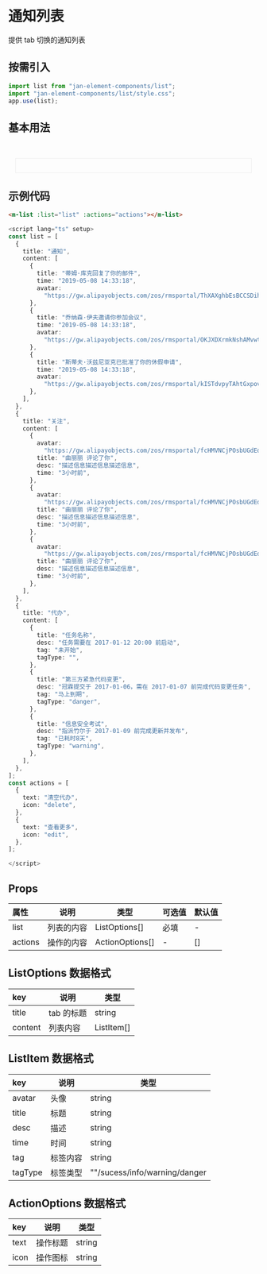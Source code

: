 # 通知列表

提供 tab 切换的通知列表

## 按需引入

```js
import list from "jan-element-components/list";
import "jan-element-components/list/style.css";
app.use(list);
```

## 基本用法

<br>
 <div style="padding:1em;margin:1em;border:1px solid #eee">
   <m-list :list="list" :actions="actions"></m-list>
 </div>

## 示例代码

```html
<m-list :list="list" :actions="actions"></m-list>
```

```ts
<script lang="ts" setup>
const list = [
  {
    title: "通知",
    content: [
      {
        title: "蒂姆·库克回复了你的邮件",
        time: "2019-05-08 14:33:18",
        avatar:
          "https://gw.alipayobjects.com/zos/rmsportal/ThXAXghbEsBCCSDihZxY.png",
      },
      {
        title: "乔纳森·伊夫邀请你参加会议",
        time: "2019-05-08 14:33:18",
        avatar:
          "https://gw.alipayobjects.com/zos/rmsportal/OKJXDXrmkNshAMvwtvhu.png",
      },
      {
        title: "斯蒂夫·沃兹尼亚克已批准了你的休假申请",
        time: "2019-05-08 14:33:18",
        avatar:
          "https://gw.alipayobjects.com/zos/rmsportal/kISTdvpyTAhtGxpovNWd.png",
      },
    ],
  },
  {
    title: "关注",
    content: [
      {
        avatar:
          "https://gw.alipayobjects.com/zos/rmsportal/fcHMVNCjPOsbUGdEduuv.jpeg",
        title: "曲丽丽 评论了你",
        desc: "描述信息描述信息描述信息",
        time: "3小时前",
      },
      {
        avatar:
          "https://gw.alipayobjects.com/zos/rmsportal/fcHMVNCjPOsbUGdEduuv.jpeg",
        title: "曲丽丽 评论了你",
        desc: "描述信息描述信息描述信息",
        time: "3小时前",
      },
      {
        avatar:
          "https://gw.alipayobjects.com/zos/rmsportal/fcHMVNCjPOsbUGdEduuv.jpeg",
        title: "曲丽丽 评论了你",
        desc: "描述信息描述信息描述信息",
        time: "3小时前",
      },
    ],
  },
  {
    title: "代办",
    content: [
      {
        title: "任务名称",
        desc: "任务需要在 2017-01-12 20:00 前启动",
        tag: "未开始",
        tagType: "",
      },
      {
        title: "第三方紧急代码变更",
        desc: "冠霖提交于 2017-01-06，需在 2017-01-07 前完成代码变更任务",
        tag: "马上到期",
        tagType: "danger",
      },
      {
        title: "信息安全考试",
        desc: "指派竹尔于 2017-01-09 前完成更新并发布",
        tag: "已耗时8天",
        tagType: "warning",
      },
    ],
  },
];
const actions = [
  {
    text: "清空代办",
    icon: "delete",
  },
  {
    text: "查看更多",
    icon: "edit",
  },
];

</script>

```

<script lang="ts" setup>
const list = [
  {
    title: "通知",
    content: [
      {
        title: "蒂姆·库克回复了你的邮件",
        time: "2019-05-08 14:33:18",
        avatar:
          "https://gw.alipayobjects.com/zos/rmsportal/ThXAXghbEsBCCSDihZxY.png",
      },
      {
        title: "乔纳森·伊夫邀请你参加会议",
        time: "2019-05-08 14:33:18",
        avatar:
          "https://gw.alipayobjects.com/zos/rmsportal/OKJXDXrmkNshAMvwtvhu.png",
      },
      {
        title: "斯蒂夫·沃兹尼亚克已批准了你的休假申请",
        time: "2019-05-08 14:33:18",
        avatar:
          "https://gw.alipayobjects.com/zos/rmsportal/kISTdvpyTAhtGxpovNWd.png",
      },
    ],
  },
  {
    title: "关注",
    content: [
      {
        avatar:
          "https://gw.alipayobjects.com/zos/rmsportal/fcHMVNCjPOsbUGdEduuv.jpeg",
        title: "曲丽丽 评论了你",
        desc: "描述信息描述信息描述信息",
        time: "3小时前",
      },
      {
        avatar:
          "https://gw.alipayobjects.com/zos/rmsportal/fcHMVNCjPOsbUGdEduuv.jpeg",
        title: "曲丽丽 评论了你",
        desc: "描述信息描述信息描述信息",
        time: "3小时前",
      },
      {
        avatar:
          "https://gw.alipayobjects.com/zos/rmsportal/fcHMVNCjPOsbUGdEduuv.jpeg",
        title: "曲丽丽 评论了你",
        desc: "描述信息描述信息描述信息",
        time: "3小时前",
      },
    ],
  },
  {
    title: "代办",
    content: [
      {
        title: "任务名称",
        desc: "任务需要在 2017-01-12 20:00 前启动",
        tag: "未开始",
        tagType: "",
      },
      {
        title: "第三方紧急代码变更",
        desc: "冠霖提交于 2017-01-06，需在 2017-01-07 前完成代码变更任务",
        tag: "马上到期",
        tagType: "danger",
      },
      {
        title: "信息安全考试",
        desc: "指派竹尔于 2017-01-09 前完成更新并发布",
        tag: "已耗时8天",
        tagType: "warning",
      },
    ],
  },
];
const actions = [
  {
    text: "清空代办",
    icon: "delete",
  },
  {
    text: "查看更多",
    icon: "edit",
  },
];

</script>

## Props

| 属性    | 说明       | 类型            | 可选值 | 默认值 |
| :------ | ---------- | --------------- | ------ | ------ |
| list    | 列表的内容 | ListOptions[]   | 必填   | -      |
| actions | 操作的内容 | ActionOptions[] | -      | []     |

## ListOptions 数据格式

| key     | 说明       | 类型       |
| :------ | ---------- | ---------- |
| title   | tab 的标题 | string     |
| content | 列表内容   | ListItem[] |

## ListItem 数据格式

| key     | 说明     | 类型                          |
| :------ | -------- | ----------------------------- |
| avatar  | 头像     | string                        |
| title   | 标题     | string                        |
| desc    | 描述     | string                        |
| time    | 时间     | string                        |
| tag     | 标签内容 | string                        |
| tagType | 标签类型 | ""/sucess/info/warning/danger |

## ActionOptions 数据格式

| key  | 说明     | 类型   |
| :--- | -------- | ------ |
| text | 操作标题 | string |
| icon | 操作图标 | string |
